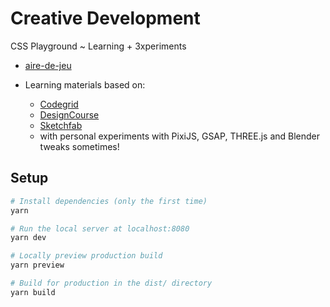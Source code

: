# Creative Development

CSS Playground ~ Learning + 3xperiments

- [aire-de-jeu](https://creative-development.vercel.app/)

- Learning materials based on:
  - [Codegrid](https://www.youtube.com/channel/UC7pVho4O31FyfQsZdXWejEw)
  - [DesignCourse](https://www.youtube.com/channel/UCVyRiMvfUNMA1UPlDPzG5Ow)
  - [Sketchfab](https://sketchfab.com/)
  - with personal experiments with PixiJS, GSAP, THREE.js and Blender tweaks sometimes!

## Setup

```bash
# Install dependencies (only the first time)
yarn

# Run the local server at localhost:8080
yarn dev

# Locally preview production build
yarn preview

# Build for production in the dist/ directory
yarn build
```
